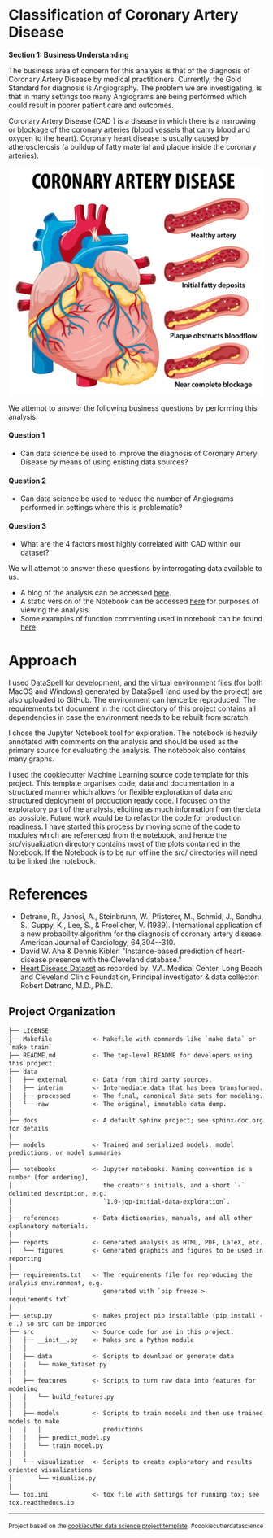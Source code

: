 Classification of Coronary Artery Disease
=========================================

<div class="alert alert-block alert-info">
<b>Section 1: Business Understanding</b>
</div>

The business area of concern for this analysis is that of the diagnosis of Coronary Artery Disease by medical practitioners. Currently, the Gold Standard for diagnosis is Angiography. The problem we are investigating, is that in many settings too many Angiograms are being performed which could result in poorer patient care and outcomes.

Coronary Artery Disease (CAD ) is a disease in which there is a narrowing or blockage of the coronary arteries (blood vessels that carry blood and oxygen to the heart). Coronary heart disease is usually caused by atherosclerosis (a buildup of fatty material and plaque inside the coronary arteries).

<img src="../../images/cor_art_disease/coronary_artery_disease.jpeg" style="float: center;" alt="Data Dictionary" width="1000"/>

We attempt to answer the following business questions by performing this analysis.

#### Question 1
* Can data science be used to improve the diagnosis of Coronary Artery Disease by means of using existing data sources?

#### Question 2
* Can data science be used to reduce the number of Angiograms performed in settings where this is problematic?

#### Question 3
* What are the 4 factors most highly correlated with CAD within our dataset?

We will attempt to answer these questions by interrogating data available to us.
 
* A blog of the analysis can be accessed [here](https://lourenswalters.github.io/2023/01/02/coronary-artery-disease-investigation.html).
* A static version of the Notebook can be accessed [here](https://github.com/LourensWalters/data-science/blob/main/notebooks/blogs/cor_art_dis/cor_art_disease_udacity_local.ipynb "here") for purposes of viewing the analysis.  
* Some examples of function commenting used in notebook can be found [here](https://github.com/LourensWalters/data-science/blob/main/src/visualization/visualize.py) 


Approach
======== 
 
I used DataSpell for development, and the virtual environment files (for both MacOS and Windows) generated by DataSpell (and used by the project) are also uploaded to GitHub. The environment can hence be reproduced. The requirements.txt document in the root directory of this project contains all dependencies in case the environment needs to be rebuilt from scratch.

I chose the Jupyter Notebook tool for exploration. The notebook is heavily annotated with comments on the analysis and should be used as the primary source for evaluating the analysis. The notebook also contains many graphs. 

I used the cookiecutter Machine Learning source code template for this project. This template organises code, data and documentation in a structured manner which allows for flexible exploration of data and structured deployment of production ready code. I focused on the exploratory part of the analysis, eliciting as much information from the data as possible. Future work would be to refactor the code for production readiness. I have started this process by moving some of the code to modules which are referenced from the notebook, and hence the src/visualization directory contains most of the plots contained in the Notebook. If the Notebook is to be run offline the src/ directories will need to be linked the notebook.  


References
==========

* Detrano, R., Janosi, A., Steinbrunn, W., Pfisterer, M., Schmid, J., Sandhu, S., Guppy, K., Lee, S., & Froelicher, V. (1989). International application of a new probability algorithm for the diagnosis of coronary artery disease. American Journal of Cardiology, 64,304--310.
* David W. Aha & Dennis Kibler. "Instance-based prediction of heart-disease presence with the Cleveland database."
* [Heart Disease Dataset](https://archive.ics.uci.edu/ml/datasets/Heart+Disease "Heart Disease Dataset") as recorded by: V.A. Medical Center, Long Beach and Cleveland Clinic Foundation, Principal investigator & data collector: Robert Detrano, M.D., Ph.D.




Project Organization
------------

    ├── LICENSE
    ├── Makefile           <- Makefile with commands like `make data` or `make train`
    ├── README.md          <- The top-level README for developers using this project.
    ├── data
    │   ├── external       <- Data from third party sources.
    │   ├── interim        <- Intermediate data that has been transformed.
    │   ├── processed      <- The final, canonical data sets for modeling.
    │   └── raw            <- The original, immutable data dump.
    │
    ├── docs               <- A default Sphinx project; see sphinx-doc.org for details
    │
    ├── models             <- Trained and serialized models, model predictions, or model summaries
    │
    ├── notebooks          <- Jupyter notebooks. Naming convention is a number (for ordering),
    │                         the creator's initials, and a short `-` delimited description, e.g.
    │                         `1.0-jqp-initial-data-exploration`.
    │
    ├── references         <- Data dictionaries, manuals, and all other explanatory materials.
    │
    ├── reports            <- Generated analysis as HTML, PDF, LaTeX, etc.
    │   └── figures        <- Generated graphics and figures to be used in reporting
    │
    ├── requirements.txt   <- The requirements file for reproducing the analysis environment, e.g.
    │                         generated with `pip freeze > requirements.txt`
    │
    ├── setup.py           <- makes project pip installable (pip install -e .) so src can be imported
    ├── src                <- Source code for use in this project.
    │   ├── __init__.py    <- Makes src a Python module
    │   │
    │   ├── data           <- Scripts to download or generate data
    │   │   └── make_dataset.py
    │   │
    │   ├── features       <- Scripts to turn raw data into features for modeling
    │   │   └── build_features.py
    │   │
    │   ├── models         <- Scripts to train models and then use trained models to make
    │   │   │                 predictions
    │   │   ├── predict_model.py
    │   │   └── train_model.py
    │   │
    │   └── visualization  <- Scripts to create exploratory and results oriented visualizations
    │       └── visualize.py
    │
    └── tox.ini            <- tox file with settings for running tox; see tox.readthedocs.io


--------




<p><small>Project based on the <a target="_blank" href="https://drivendata.github.io/cookiecutter-data-science/">cookiecutter data science project template</a>. #cookiecutterdatascience</small></p>
